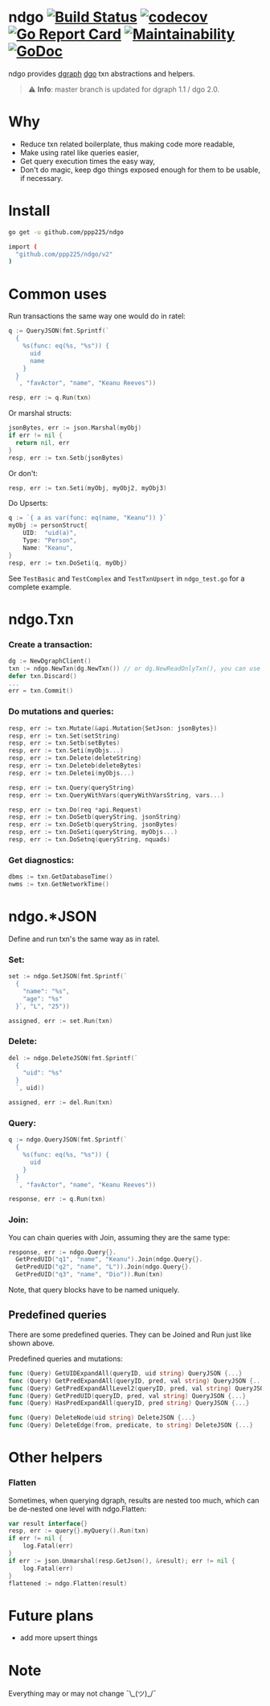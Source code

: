 # ndgo [![Build Status](https://travis-ci.org/ppp225/ndgo.svg?branch=master)](https://travis-ci.org/ppp225/ndgo)    [![codecov](https://codecov.io/gh/ppp225/ndgo/branch/master/graph/badge.svg)](https://codecov.io/gh/ppp225/ndgo)    [![Go Report Card](https://goreportcard.com/badge/github.com/ppp225/ndgo)](https://goreportcard.com/report/github.com/ppp225/ndgo)    [![Maintainability](https://api.codeclimate.com/v1/badges/7954fe4d199f0426bb5d/maintainability)](https://codeclimate.com/github/ppp225/ndgo/maintainability)   [![GoDoc](https://godoc.org/github.com/ppp225/ndgo?status.svg)](https://godoc.org/github.com/ppp225/ndgo)   
ndgo provides [dgraph](https://github.com/dgraph-io) [dgo](https://github.com/dgraph-io/dgo) txn abstractions and helpers.

> ⚠️ **Info**: master branch is updated for dgraph 1.1 / dgo 2.0.

# Why

* Reduce txn related boilerplate, thus making code more readable,
* Make using ratel like queries easier,
* Get query execution times the easy way,
* Don't do magic, keep dgo things exposed enough for them to be usable, if necessary.

# Install

```bash
go get -u github.com/ppp225/ndgo
```

```bash
import (
  "github.com/ppp225/ndgo/v2"
)
```

# Common uses

Run transactions the same way one would do in ratel:

```go
q := QueryJSON(fmt.Sprintf(`
  {
    %s(func: eq(%s, "%s")) {
      uid
      name
    }
  }
  `, "favActor", "name", "Keanu Reeves"))

resp, err := q.Run(txn)
```

Or marshal structs:

```go
jsonBytes, err := json.Marshal(myObj)
if err != nil {
  return nil, err
}
resp, err := txn.Setb(jsonBytes)
```

Or don't:

```go
resp, err := txn.Seti(myObj, myObj2, myObj3)
```

Do Upserts:

```go
q := `{ a as var(func: eq(name, "Keanu")) }`
myObj := personStruct{
	UID:  "uid(a)",
	Type: "Person",
	Name: "Keanu",
}
resp, err := txn.DoSeti(q, myObj)
```

See `TestBasic` and `TestComplex` and `TestTxnUpsert` in `ndgo_test.go` for a complete example.

# ndgo.Txn

### Create a transaction:

```go
dg := NewDgraphClient()
txn := ndgo.NewTxn(dg.NewTxn()) // or dg.NewReadOnlyTxn(), you can use any dgo.txn options you like. You can also use ndgo.NewTxnWithContext(ctx, txn)
defer txn.Discard()
...
err = txn.Commit()
```

### Do mutations and queries:

```go
resp, err := txn.Mutate(&api.Mutation{SetJson: jsonBytes})
resp, err := txn.Set(setString)
resp, err := txn.Setb(setBytes)
resp, err := txn.Seti(myObjs...)
resp, err := txn.Delete(deleteString)
resp, err := txn.Deleteb(deleteBytes)
resp, err := txn.Deletei(myObjs...)

resp, err := txn.Query(queryString)
resp, err := txn.QueryWithVars(queryWithVarsString, vars...)

resp, err := txn.Do(req *api.Request)
resp, err := txn.DoSetb(queryString, jsonString)
resp, err := txn.DoSetb(queryString, jsonBytes)
resp, err := txn.DoSeti(queryString, myObjs...)
resp, err := txn.DoSetnq(queryString, nquads)
```

### Get diagnostics:

```go
dbms := txn.GetDatabaseTime()
nwms := txn.GetNetworkTime()
```

# ndgo.*JSON

Define and run txn's the same way as in ratel.

### Set:

```go
set := ndgo.SetJSON(fmt.Sprintf(`
  {
    "name": "%s",
    "age": "%s"
  }`, "L", "25"))

assigned, err := set.Run(txn)
```

### Delete:

```go
del := ndgo.DeleteJSON(fmt.Sprintf(`
  {
    "uid": "%s"
  }
  `, uid))

assigned, err := del.Run(txn)
```

### Query:

```go
q := ndgo.QueryJSON(fmt.Sprintf(`
  {
    %s(func: eq(%s, "%s")) {
      uid
    }
  }
  `, "favActor", "name", "Keanu Reeves"))

response, err := q.Run(txn)
```

### Join:

You can chain queries with Join, assuming they are the same type:

```go
response, err := ndgo.Query{}.
  GetPredUID("q1", "name", "Keanu").Join(ndgo.Query{}.
  GetPredUID("q2", "name", "L")).Join(ndgo.Query{}.
  GetPredUID("q3", "name", "Dio")).Run(txn)
```

Note, that query blocks have to be named uniquely.

## Predefined queries

There are some predefined queries. They can be Joined and Run just like shown above.

Predefined queries and mutations:

```go
func (Query) GetUIDExpandAll(queryID, uid string) QueryJSON {...}
func (Query) GetPredExpandAll(queryID, pred, val string) QueryJSON {...}
func (Query) GetPredExpandAllLevel2(queryID, pred, val string) QueryJSON {...}
func (Query) GetPredUID(queryID, pred, val string) QueryJSON {...}
func (Query) HasPredExpandAll(queryID, pred string) QueryJSON {...}

func (Query) DeleteNode(uid string) DeleteJSON {...}
func (Query) DeleteEdge(from, predicate, to string) DeleteJSON {...}
```

# Other helpers

### Flatten

Sometimes, when querying dgraph, results are nested too much, which can be de-nested one level with ndgo.Flatten:

```go
var result interface{}
resp, err := query{}.myQuery().Run(txn)
if err != nil {
	log.Fatal(err)
}
if err := json.Unmarshal(resp.GetJson(), &result); err != nil {
	log.Fatal(err)
}
flattened := ndgo.Flatten(result)
```

# Future plans

* add more upsert things

# Note

Everything may or may not change ¯\\\_(ツ)\_/¯

